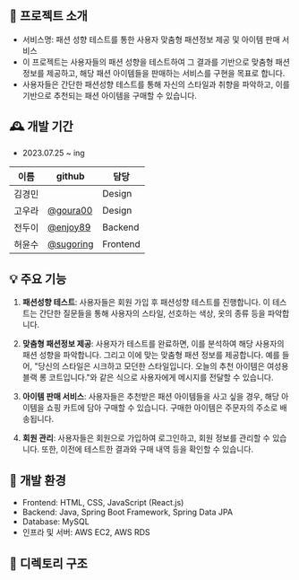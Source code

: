 ## 📕 프로젝트 소개

- 서비스명: 패션 성향 테스트를 통한 사용자 맞춤형 패션정보 제공 및 아이템 판매 서비스 <br>
- 이 프로젝트는 사용자들의 패션 성향을 테스트하여 그 결과를 기반으로 맞춤형 패션 정보를 제공하고, 해당 패션 아이템들을 판매하는 서비스를 구현을 목표로 합니다.
- 사용자들은 간단한 패션성향 테스트를 통해 자신의 스타일과 취향을 파악하고, 이를 기반으로 추천되는 패션 아이템을 구매할 수 있습니다.

## 🕰️ 개발 기간

- 2023.07.25 ~ ing

|이름|github|담당|
|------|---|---|
|김경민||Design|
|고우라|[@goura00](https://github.com/goura007)|Design|
|전두이|[@enjoy89](https://github.com/enjoy89)|Backend|
|허윤수|[@sugoring](https://github.com/sugoring)|Frontend|


## 💡 주요 기능

1. **패션성향 테스트**: 사용자들은 회원 가입 후 패션성향 테스트를 진행합니다. 이 테스트는 간단한 질문들을 통해 사용자의 스타일, 선호하는 색상, 옷의 종류 등을 파악합니다.

2. **맞춤형 패션정보 제공**: 사용자가 테스트를 완료하면, 이를 분석하여 해당 사용자의 패션 성향을 파악합니다. 그리고 이에 맞는 맞춤형 패션 정보를 제공합니다. 예를 들어, "당신의 스타일은 시크하고 모던한 스타일입니다. 오늘의 추천 아이템은 여성용 블랙 롱 코트입니다."와 같은 식으로 사용자에게 메시지를 전달할 수 있습니다.

3. **아이템 판매 서비스**: 사용자들은 추천받은 패션 아이템들을 사고 싶을 경우, 해당 아이템을 쇼핑 카트에 담아 구매할 수 있습니다. 구매한 아이템은 주문자의 주소로 배송됩니다.

4. **회원 관리**: 사용자들은 회원으로 가입하여 로그인하고, 회원 정보를 관리할 수 있습니다. 또한, 이전에 테스트한 결과와 구매 내역 등을 확인할 수 있습니다.

## 🔨 개발 환경

- Frontend: HTML, CSS, JavaScript (React.js)
- Backend: Java, Spring Boot Framework, Spring Data JPA
- Database: MySQL
- 인프라 및 서버: AWS EC2, AWS RDS
  
## 📂 디렉토리 구조
